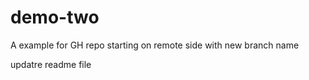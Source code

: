 # demo-two
A example for GH repo starting on remote side with new branch name

updatre readme file

